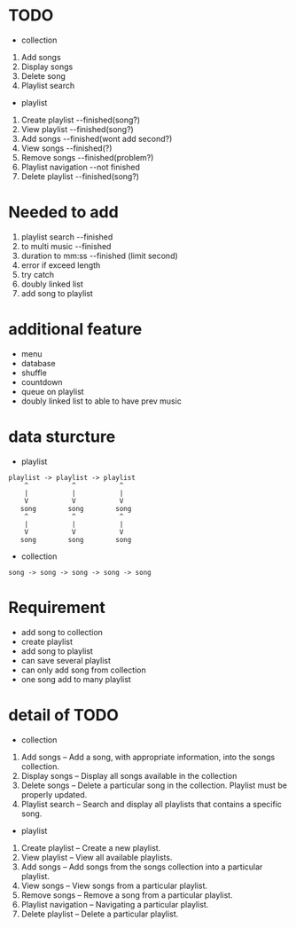 # TODO
- collection
1. Add songs
2. Display songs
3. Delete song
4. Playlist search

- playlist
1. Create playlist      --finished(song?)
2. View playlist        --finished(song?)
3. Add songs            --finished(wont add second?)
4. View songs           --finished(?)
5. Remove songs         --finished(problem?)
6. Playlist navigation  --not finished
7. Delete playlist      --finished(song?)

# Needed to add
1. playlist search          --finished
2. to multi music           --finished
3. duration to mm:ss        --finished (limit second)
4. error if exceed length
5. try catch
6. doubly linked list
7. add song to playlist


# additional feature
- menu
- database
- shuffle
- countdown
- queue on playlist
- doubly linked list to able to have prev music 

# data sturcture
- playlist
```
playlist -> playlist -> playlist
    ^           ^           ^
    |           |           |
    V           V           V
   song        song        song
    ^           ^           ^
    |           |           |
    V           V           V
   song        song        song
```
- collection
```
song -> song -> song -> song -> song
```

# Requirement
- add song to collection
- create playlist
- add song to playlist
- can save several playlist
- can only add song from collection
- one song add to many playlist

# detail of TODO
- collection
1. Add songs – Add a song, with appropriate information, into the songs collection.
2. Display songs – Display all songs available in the collection
3. Delete songs – Delete a particular song in the collection. Playlist must be
properly updated.
4. Playlist search – Search and display all playlists that contains a specific song.

- playlist
1. Create playlist – Create a new playlist.
2. View playlist – View all available playlists.
3. Add songs – Add songs from the songs collection into a particular playlist.
4. View songs – View songs from a particular playlist.
5. Remove songs – Remove a song from a particular playlist.
6. Playlist navigation – Navigating a particular playlist.
7. Delete playlist – Delete a particular playlist.

